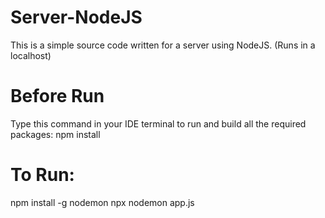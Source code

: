 # Server-NodeJS

This is a simple source code written for a server using NodeJS. (Runs in a localhost)

# Before Run
Type this command in your IDE terminal to run and build all the required packages: npm install

# To Run: 
npm install -g nodemon
npx nodemon app.js


